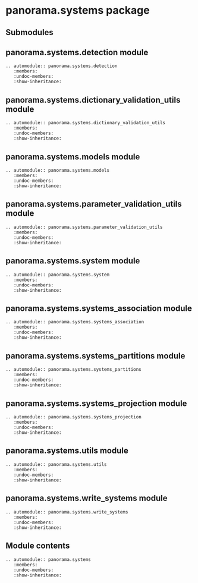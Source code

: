 # panorama.systems package

## Submodules

## panorama.systems.detection module

```{eval-rst}
.. automodule:: panorama.systems.detection
   :members:
   :undoc-members:
   :show-inheritance:
```

## panorama.systems.dictionary_validation_utils module

```{eval-rst}
.. automodule:: panorama.systems.dictionary_validation_utils
   :members:
   :undoc-members:
   :show-inheritance:
```

## panorama.systems.models module

```{eval-rst}
.. automodule:: panorama.systems.models
   :members:
   :undoc-members:
   :show-inheritance:
```

## panorama.systems.parameter_validation_utils module

```{eval-rst}
.. automodule:: panorama.systems.parameter_validation_utils
   :members:
   :undoc-members:
   :show-inheritance:
```

## panorama.systems.system module

```{eval-rst}
.. automodule:: panorama.systems.system
   :members:
   :undoc-members:
   :show-inheritance:
```

## panorama.systems.systems_association module

```{eval-rst}
.. automodule:: panorama.systems.systems_association
   :members:
   :undoc-members:
   :show-inheritance:
```

## panorama.systems.systems_partitions module

```{eval-rst}
.. automodule:: panorama.systems.systems_partitions
   :members:
   :undoc-members:
   :show-inheritance:
```

## panorama.systems.systems_projection module

```{eval-rst}
.. automodule:: panorama.systems.systems_projection
   :members:
   :undoc-members:
   :show-inheritance:
```

## panorama.systems.utils module

```{eval-rst}
.. automodule:: panorama.systems.utils
   :members:
   :undoc-members:
   :show-inheritance:
```

## panorama.systems.write_systems module

```{eval-rst}
.. automodule:: panorama.systems.write_systems
   :members:
   :undoc-members:
   :show-inheritance:
```

## Module contents

```{eval-rst}
.. automodule:: panorama.systems
   :members:
   :undoc-members:
   :show-inheritance:
```
